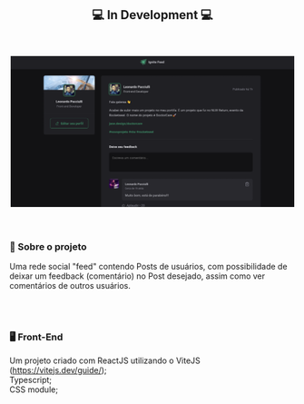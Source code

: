 <h2 align="center">
  💻 In Development 💻
</h2>

<br>
<br>

<div align="center">
  <img src="./src/assets/project.png" width="500px">
</div>

<br>
<br>

### 📝 Sobre o projeto
Uma rede social "feed" contendo Posts de usuários, com possibilidade de deixar um feedback (comentário) no Post desejado, assim como ver comentários de outros usuários.

<br>
<br>

### 🖥 Front-End
Um projeto criado com ReactJS utilizando o ViteJS (https://vitejs.dev/guide/);
<br>
Typescript;
<br>
CSS module;